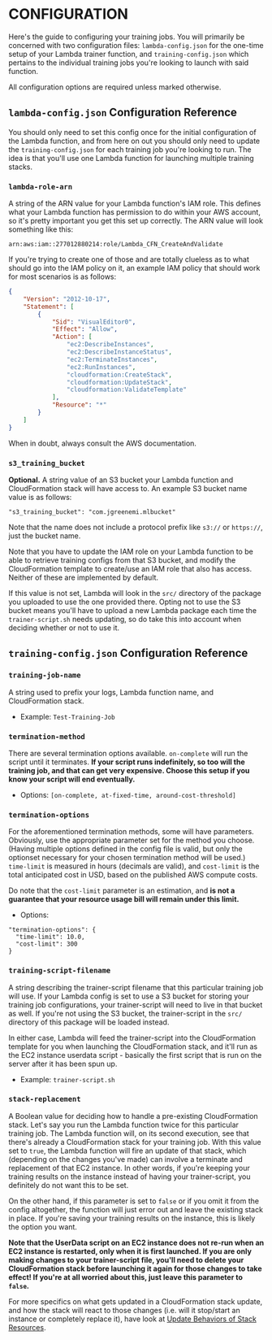 # CONFIGURATION #

Here's the guide to configuring your training jobs. You will primarily be concerned with two configuration files: `lambda-config.json` for the one-time setup of your Lambda trainer function, and `training-config.json` which pertains to the individual training jobs you're looking to launch with said function.

All configuration options are required unless marked otherwise. 

## `lambda-config.json` Configuration Reference ##

You should only need to set this config once for the initial configuration of the Lambda function, and from here on out you should only need to update the `training-config.json` for each training job you're looking to run. The idea is that you'll use one Lambda function for launching multiple training stacks. 

### `lambda-role-arn` ###

A string of the ARN value for your Lambda function's IAM role. This defines what your Lambda function has permission to do within your AWS account, so it's pretty important you get this set up correctly. The ARN value will look something like this:

`arn:aws:iam::277012880214:role/Lambda_CFN_CreateAndValidate`

If you're trying to create one of those and are totally clueless as to what should go into the IAM policy on it, an example IAM policy that should work for most scenarios is as follows:

```json
{
    "Version": "2012-10-17",
    "Statement": [
        {
            "Sid": "VisualEditor0",
            "Effect": "Allow",
            "Action": [
                "ec2:DescribeInstances",
                "ec2:DescribeInstanceStatus",
                "ec2:TerminateInstances",
                "ec2:RunInstances",
                "cloudformation:CreateStack",
                "cloudformation:UpdateStack",
                "cloudformation:ValidateTemplate"
            ],
            "Resource": "*"
        }
    ]
}
```

When in doubt, always consult the AWS documentation.

### `s3_training_bucket` ###

**Optional.** A string value of an S3 bucket your Lambda function and CloudFormation stack will have access to. An example S3 bucket name value is as follows:

`"s3_training_bucket": "com.jgreenemi.mlbucket"`

Note that the name does not include a protocol prefix like `s3://` or `https://`, just the bucket name. 

Note that you have to update the IAM role on your Lambda function to be able to retrieve training configs from that S3 bucket, and modify the CloudFormation template to create/use an IAM role that also has access. Neither of these are implemented by default. 

If this value is not set, Lambda will look in the `src/` directory of the package you uploaded to use the one provided there. Opting not to use the S3 bucket means you'll have to upload a new Lambda package each time the `trainer-script.sh` needs updating, so do take this into account when deciding whether or not to use it.

## `training-config.json` Configuration Reference ##

### `training-job-name` ###

A string used to prefix your logs, Lambda function name, and CloudFormation stack.

* Example: `Test-Training-Job`

### `termination-method` ###

There are several termination options available. `on-complete` will run the script until it terminates. **If your script runs indefinitely, so too will the training job, and that can get very expensive. Choose this setup if you know your script will end eventually.** 

* Options: `[on-complete, at-fixed-time, around-cost-threshold]`

### `termination-options` ###

For the aforementioned termination methods, some will have parameters. Obviously, use the appropriate parameter set for the method you choose. (Having multiple options defined in the config file is valid, but only the optionset necessary for your chosen termination method will be used.) `time-limit` is measured in hours (decimals are valid), and `cost-limit` is the total anticipated cost in USD, based on the published AWS compute costs.

Do note that the `cost-limit` parameter is an estimation, and **is not a guarantee that your resource usage bill will remain under this limit.** 

* Options: 
```
"termination-options": {
  "time-limit": 10.0,
  "cost-limit": 300
}
``` 

### `training-script-filename` ###

A string describing the trainer-script filename that this particular training job will use. If your Lambda config is set to use a S3 bucket for storing your training job configurations, your trainer-script will need to live in that bucket as well. If you're not using the S3 bucket, the trainer-script in the `src/` directory of this package will be loaded instead. 
 
 In either case, Lambda will feed the trainer-script into the CloudFormation template for you when launching the CloudFormation stack, and it'll run as the EC2 instance userdata script - basically the first script that is run on the server after it has been spun up. 

* Example: `trainer-script.sh`


### `stack-replacement` ###

A Boolean value for deciding how to handle a pre-existing CloudFormation stack. Let's say you run the Lambda function twice for this particular training job. The Lambda function will, on its second execution, see that there's already a CloudFormation stack for your training job. With this value set to `true`, the Lambda function will fire an update of that stack, which (depending on the changes you've made) can involve a terminate and replacement of that EC2 instance. In other words, if you're keeping your training results on the instance instead of having your trainer-script, you definitely do not want this to be set. 

On the other hand, if this parameter is set to `false` or if you omit it from the config altogether, the function will just error out and leave the existing stack in place. If you're saving your training results on the instance, this is likely the option you want.

**Note that the UserData script on an EC2 instance does not re-run when an EC2 instance is restarted, only when it is first launched. If you are only making changes to your trainer-script file, you'll need to delete your CloudFormation stack before launching it again for those changes to take effect! If you're at all worried about this, just leave this parameter to `false`.** 

For more specifics on what gets updated in a CloudFormation stack update, and how the stack will react to those changes (i.e. will it stop/start an instance or completely replace it), have look at [Update Behaviors of Stack Resources](http://docs.aws.amazon.com/AWSCloudFormation/latest/UserGuide/using-cfn-updating-stacks-update-behaviors.html).